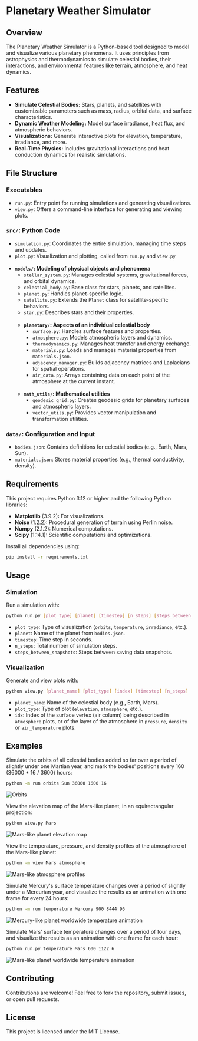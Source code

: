 # Planetary Weather Simulator

## Overview
The Planetary Weather Simulator is a Python-based tool designed to model and visualize various planetary phenomena. It 
uses principles from astrophysics and thermodynamics to simulate celestial bodies, their interactions, and environmental 
features like terrain, atmosphere, and heat dynamics.

## Features
- **Simulate Celestial Bodies:** Stars, planets, and satellites with customizable parameters such as mass, radius, 
orbital data, and surface characteristics.
- **Dynamic Weather Modeling:** Model surface irradiance, heat flux, and atmospheric behaviors.
- **Visualizations:** Generate interactive plots for elevation, temperature, irradiance, and more.
- **Real-Time Physics:** Includes gravitational interactions and heat conduction dynamics for realistic simulations.

## File Structure

### Executables
- `run.py`: Entry point for running simulations and generating visualizations.
- `view.py`: Offers a command-line interface for generating and viewing plots.

### `src/`: Python Code
- `simulation.py`: Coordinates the entire simulation, managing time steps and updates.
- `plot.py`: Visualization and plotting, called from `run.py` and `view.py` 
<br><br>
- **`models/`: Modeling of physical objects and phenomena**
  - `stellar_system.py`: Manages celestial systems, gravitational forces, and orbital dynamics.
  - `celestial_body.py`: Base class for stars, planets, and satellites.
  - `planet.py`: Handles planet-specific logic.
  - `satellite.py`: Extends the `Planet` class for satellite-specific behaviors.
  - `star.py`: Describes stars and their properties.
  <br><br>
  - **`planetary/`: Aspects of an individual celestial body**
    - `surface.py`: Handles surface features and properties.
    - `atmosphere.py`: Models atmospheric layers and dynamics.
    - `thermodynamics.py`: Manages heat transfer and energy exchange.
    - `materials.py`: Loads and manages material properties from `materials.json`.
    - `adjacency_manager.py`: Builds adjacency matrices and Laplacians for spatial operations.
    - `air_data.py`: Arrays containing data on each point of the atmosphere at the current instant.
  <br><br>
  - **`math_utils/`: Mathematical utilities**
    - `geodesic_grid.py`: Creates geodesic grids for planetary surfaces and atmospheric layers.
    - `vector_utils.py`: Provides vector manipulation and transformation utilities.

### `data/`: Configuration and Input
- `bodies.json`: Contains definitions for celestial bodies (e.g., Earth, Mars, Sun).
- `materials.json`: Stores material properties (e.g., thermal conductivity, density).

## Requirements
This project requires Python 3.12 or higher and the following Python libraries:
- **Matplotlib** (3.9.2): For visualizations.
- **Noise** (1.2.2): Procedural generation of terrain using Perlin noise.
- **Numpy** (2.1.2): Numerical computations.
- **Scipy** (1.14.1): Scientific computations and optimizations.

Install all dependencies using:
```bash
pip install -r requirements.txt
```

## Usage
### Simulation
Run a simulation with:
```bash
python run.py [plot_type] [planet] [timestep] [n_steps] [steps_between_snapshots]
```

- `plot_type`: Type of visualization (`orbits`, `temperature`, `irradiance`, etc.).
- `planet`: Name of the planet from `bodies.json`.
- `timestep`: Time step in seconds.
- `n_steps`: Total number of simulation steps.
- `steps_between_snapshots`: Steps between saving data snapshots.

### Visualization
Generate and view plots with:
```bash
python view.py [planet_name] [plot_type] [index] [timestep] [n_steps]
```

- `planet_name`: Name of the celestial body (e.g., Earth, Mars).
- `plot_type`: Type of plot (`elevation`, `atmosphere`, etc.).
- `idx`: Index of the surface vertex (air column) being described in `atmosphere` plots, or of the layer of the 
atmosphere in `pressure`, `density` or `air_temperature` plots.

## Examples
Simulate the orbits of all celestial bodies added so far over a period of slightly under one Martian year, and mark the 
bodies' positions every 160 (36000 * 16 / 3600) hours:
```bash
python -m run orbits Sun 36000 1600 16 
```
![Orbits](images/orbits.png)

View the elevation map of the Mars-like planet, in an equirectangular projection:
```bash
python view.py Mars
```
![Mars-like planet elevation map](images/mars-like_elevation.png)

View the temperature, pressure, and density profiles of the atmosphere of the Mars-like planet:
```bash
python -m view Mars atmosphere
```
![Mars-like atmosphere profiles](images/mars-like_atmosphere_profiles.png)

Simulate Mercury's surface temperature changes over a period of slightly under a Mercurian year, and visualize the 
results as an animation with one frame for every 24 hours:
```bash
python -m run temperature Mercury 900 8444 96
```
![Mercury-like planet worldwide temperature animation](images/mercury-like_temperature.gif)

Simulate Mars' surface temperature changes over a period of four days, and visualize the results as an animation with 
one frame for each hour:
```bash
python run.py temperature Mars 600 1122 6
```
![Mars-like planet worldwide temperature animation](images/mars-like_temperature.gif)

## Contributing
Contributions are welcome! Feel free to fork the repository, submit issues, or open pull requests.

## License
This project is licensed under the MIT License.